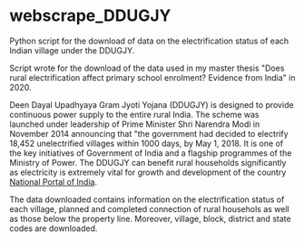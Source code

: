 # webscrape_DDUGJY
Python script for the download of data on the electrification status of each Indian village under the DDUGJY. 

Script wrote for the download of the data used in my master thesis "Does rural electrification affect primary school enrolment? Evidence from India" in 2020. 

Deen Dayal Upadhyaya Gram Jyoti Yojana (DDUGJY) is designed to provide continuous power supply to the entire rural India. The scheme was launched under leadership of Prime Minister Shri Narendra Modi in November 2014 announcing that "the government had decided to electrify 18,452 unelectrified villages within 1000 days, by May 1, 2018. It is one of the key initiatives of Government of India and a flagship programmes of the Ministry of Power. The DDUGJY can benefit rural households significantly as electricity is extremely vital for growth and development of the country [National Portal of India](https://www.india.gov.in/spotlight/deen-dayal-upadhyaya-gram-jyoti-yojana). 

The data downloaded contains information on the electrification status of each village, planned and completed connection of rural househols as well as those below the property line. Moreover, village, block, district and state codes are downloaded. 
